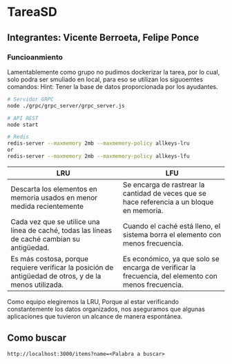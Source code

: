 # TareaSD
## Integrantes: Vicente Berroeta, Felipe Ponce

### Funcioanmiento
Lamentablemente como grupo no pudimos dockerizar la tarea, por lo cual, solo podra ser smuliado en local, para eso se utilizan los siguoemtes comandos:
Hint: Tener la base de datos proporcionada por los ayudantes.
```bash
# Servidor GRPC
node ./grpc/grpc_server/grpc_server.js

# API REST
node start

# Redis
redis-server --maxmemory 2mb --maxmemory-policy allkeys-lru
or
redis-server --maxmemory 2mb --maxmemory-policy allkeys-lfu
```
| LRU | LFU |
| ------------- | ------------- |
|Descarta los elementos en memoria usados en menor medida recientemente| Se encarga de rastrear la cantidad de veces que se hace referencia a un bloque en memoria.|
| Cada vez que se utilice una línea de caché, todas las líneas de caché cambian su antigüedad.| Cuando el caché está lleno, el sistema borra el elemento con menos frecuencia.|
| Es más costosa, porque requiere verificar la posición de antigüedad de otros, y de la menos utilizada.| Es económico, ya que solo se encarga de verificar la frecuencia, del elemento con menos frecuencia.|

Como equipo elegiremos la LRU, Porque al estar verificando constantemente los datos organizados, nos aseguramos que algunas aplicaciones que tuvieron un alcance de manera espontánea.

## Como buscar
```
http://localhost:3000/items?name=<Palabra a buscar> 

```
